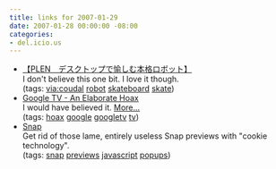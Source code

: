 ```yaml
---
title: links for 2007-01-29
date: 2007-01-28 00:00:00 -08:00
categories:
- del.icio.us
---
```


<ul class="delicious">
	<li>
		<div class="delicious-link"><a href="http://www.plen.jp/">【PLEN　デスクトップで愉しむ本格ロボット】</a></div>
		<div class="delicious-extended">I don't believe this one bit. I love it though.</div>
		<div class="delicious-tags">(tags: <a href="http://del.icio.us/torrez/via:coudal">via:coudal</a> <a href="http://del.icio.us/torrez/robot">robot</a> <a href="http://del.icio.us/torrez/skateboard">skateboard</a> <a href="http://del.icio.us/torrez/skate">skate</a>)</div>
	</li>
	<li>
		<div class="delicious-link"><a href="http://www.techcrunch.com/2007/01/28/google-tv-an-elaborate-prank/">Google TV - An Elaborate Hoax</a></div>
		<div class="delicious-extended">I would have believed it. <a href="http://www.youtube.com/profile?user=infinitesolutions">More...</a></div>
		<div class="delicious-tags">(tags: <a href="http://del.icio.us/torrez/hoax">hoax</a> <a href="http://del.icio.us/torrez/google">google</a> <a href="http://del.icio.us/torrez/googletv">googletv</a> <a href="http://del.icio.us/torrez/tv">tv</a>)</div>
	</li>
	<li>
		<div class="delicious-link"><a href="http://www.snap.com/about/spa_faq.php?disable_spa=1">Snap</a></div>
		<div class="delicious-extended">Get rid of those lame, entirely useless Snap previews with "cookie technology".</div>
		<div class="delicious-tags">(tags: <a href="http://del.icio.us/torrez/snap">snap</a> <a href="http://del.icio.us/torrez/previews">previews</a> <a href="http://del.icio.us/torrez/javascript">javascript</a> <a href="http://del.icio.us/torrez/popups">popups</a>)</div>
	</li>
</ul>
